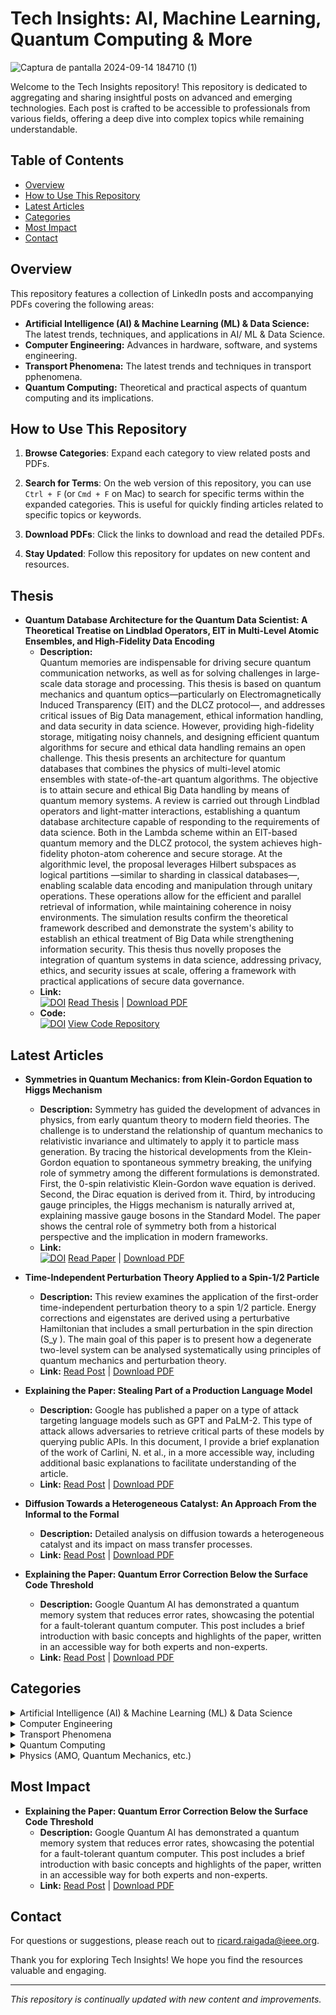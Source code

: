 # Tech Insights: AI, Machine Learning, Quantum Computing & More

![Captura de pantalla 2024-09-14 184710 (1)](https://github.com/user-attachments/assets/fbde49db-e3d5-446a-b126-e4e7aed34fd9)

Welcome to the Tech Insights repository! This repository is dedicated to aggregating and sharing insightful posts on advanced and emerging technologies. Each post is crafted to be accessible to professionals from various fields, offering a deep dive into complex topics while remaining understandable.

## Table of Contents

- [Overview](#overview)
- [How to Use This Repository](#how-to-use-this-repository)
- [Latest Articles](#latest-articles)
- [Categories](#categories)
- [Most Impact](#most-impact)
- [Contact](#contact)

## Overview

This repository features a collection of LinkedIn posts and accompanying PDFs covering the following areas:

- **Artificial Intelligence (AI) & Machine Learning (ML) & Data Science:** The latest trends, techniques, and applications in AI/ ML & Data Science.
- **Computer Engineering:** Advances in hardware, software, and systems engineering.
- **Transport Phenomena:** The latest trends and techniques in transport pphenomena.
- **Quantum Computing:** Theoretical and practical aspects of quantum computing and its implications.

## How to Use This Repository

1. **Browse Categories**: Expand each category to view related posts and PDFs.

2. **Search for Terms**: On the web version of this repository, you can use `Ctrl + F` (or `Cmd + F` on Mac) to search for specific terms within the expanded categories. This is useful for quickly finding articles related to specific topics or keywords.
3. **Download PDFs**: Click the links to download and read the detailed PDFs.
4. **Stay Updated**: Follow this repository for updates on new content and resources.

## Thesis

- **Quantum Database Architecture for the Quantum Data Scientist: A Theoretical Treatise on Lindblad Operators, EIT in Multi-Level Atomic Ensembles, and High-Fidelity Data Encoding**
  - **Description:**  
    Quantum memories are indispensable for driving secure quantum communication networks, as well as for solving challenges in large-scale data storage and processing. This thesis is based on quantum mechanics and quantum optics—particularly on Electromagnetically Induced Transparency (EIT) and the DLCZ protocol—, and addresses critical issues of Big Data management, ethical information handling, and data security in data science. However, providing high-fidelity storage, mitigating noisy channels, and designing efficient quantum algorithms for secure and ethical data handling remains an open challenge. This thesis presents an architecture for quantum databases that combines the physics of multi-level atomic ensembles with state-of-the-art quantum algorithms. The objective is to attain secure and ethical Big Data handling by means of quantum memory systems. A review is carried out through Lindblad operators and light-matter interactions, establishing a quantum database architecture capable of responding to the requirements of data science. Both in the Lambda scheme within an EIT-based quantum memory and the DLCZ protocol, the system achieves high-fidelity photon-atom coherence and secure storage. At the algorithmic level, the proposal leverages Hilbert subspaces as logical partitions  —similar to sharding in classical databases—, enabling scalable data encoding and manipulation through unitary operations. These operations allow for the efficient and parallel retrieval of information, while maintaining coherence in noisy environments. The simulation results confirm the theoretical framework described and demonstrate the system's ability to establish an ethical treatment of Big Data while strengthening information security. This thesis thus novelly proposes the integration of quantum systems in data science, addressing privacy, ethics, and security issues at scale, offering a framework with practical applications of secure data governance.
  - **Link:**  
    [![DOI](https://zenodo.org/badge/DOI/10.5281/zenodo.14810946.svg)](https://doi.org/10.5281/zenodo.14810946) [Read Thesis](https://doi.org/10.5281/zenodo.14810946) | [Download PDF](pdf/Raigada_García_BSc_Thesis.pdf)
  - **Code:**  
    [![DOI](https://zenodo.org/badge/DOI/10.5281/zenodo.14811156.svg)](https://doi.org/10.5281/zenodo.14811156) [View Code Repository](https://doi.org/10.5281/zenodo.14811156)


## Latest Articles

- **Symmetries in Quantum Mechanics: from Klein-Gordon Equation to Higgs Mechanism**  
  - **Description:** Symmetry has guided the development of advances in physics, from early quantum theory to modern field theories. The challenge is to understand the relationship of quantum mechanics to relativistic invariance and ultimately to apply it to particle mass generation. By tracing the historical developments from the Klein-Gordon equation to spontaneous symmetry breaking, the unifying role of symmetry among the different formulations is demonstrated. First, the 0-spin relativistic Klein-Gordon wave equation is derived. Second, the Dirac equation is derived from it. Third, by introducing gauge principles, the Higgs mechanism is naturally arrived at, explaining massive gauge bosons in the Standard Model. The paper shows the central role of symmetry both from a historical perspective and the implication in modern frameworks.
  - **Link:**  
    [![DOI](https://zenodo.org/badge/DOI/10.5281/zenodo.14774610.svg)](https://doi.org/10.5281/zenodo.14774610) [Read Paper](https://doi.org/10.5281/zenodo.14774610) | [Download PDF](pdf/Symmetries_in_Quantum_Mechanics__from_Klein_Gordon_Equation_to_Higgs_Mechanism.pdf)

- **Time-Independent Perturbation Theory Applied to a Spin-1/2 Particle**
  - **Description:** This review examines the application of the first-order time-independent perturbation theory to a spin 1/2 particle. Energy corrections and eigenstates are derived using a perturbative Hamiltonian that includes a small perturbation in the spin direction \(S_y \). The main goal of this paper is to present how a degenerate two-level system can be analysed systematically using principles of quantum mechanics and perturbation theory.
  - **Link:** [Read Post](https://www.linkedin.com/posts/ricard-santiago-raigada-garc%C3%ADa_time-independent-perturbation-theory-activity-7248004191472742400-1oSk?utm_source=share&utm_medium=member_desktop) | [Download PDF](pdf/Time_Independent_Perturbation_Theory_Applied_to_a_Spin_1_2_Particle.pdf)

- **Explaining the Paper: Stealing Part of a Production Language Model**
  - **Description:** Google has published a paper on a type of attack targeting language models such as GPT and PaLM-2. This type of attack allows adversaries to retrieve critical parts of these models by querying public APIs. In this document, I provide a brief explanation of the work of Carlini, N. et al., in a more accessible way, including additional basic explanations to facilitate understanding of the article.
  - **Link:** [Read Post](https://www.linkedin.com/posts/ricard-santiago-raigada-garc%C3%ADa_explaining-stealing-from-a-production-language-activity-7240001554345295873-1-2p?utm_source=share&utm_medium=member_desktop) | [Download PDF](pdf/Explaining_the_Paper_Stealing_Part_of_a_Production_Language_Model.pdf)

- **Diffusion Towards a Heterogeneous Catalyst: An Approach From the Informal to the Formal**
  - **Description:** Detailed analysis on diffusion towards a heterogeneous catalyst and its impact on mass transfer processes.
  - **Link:** [Read Post](https://www.linkedin.com/posts/ricard-santiago-raigada-garc%C3%ADa_diffusion-towards-a-heterogeneous-catalyst-activity-7238130632697016321-J0WM?utm_source=share&utm_medium=member_desktop) | [Download PDF](pdf/Diffusion_towards_a_heterogeneous_catalyst__an_approach_from_the_informal_to_the_formal.pdf)

- **Explaining the Paper: Quantum Error Correction Below the Surface Code Threshold**
  - **Description:** Google Quantum AI has demonstrated a quantum memory system that reduces error rates, showcasing the potential for a fault-tolerant quantum computer. This post includes a brief introduction with basic concepts and highlights of the paper, written in an accessible way for both experts and non-experts.
  - **Link:** [Read Post](https://www.linkedin.com/posts/ricard-santiago-raigada-garc%C3%ADa_googles-quantum-ai-research-explained-activity-7235368059232763904-pPze?utm_source=share&utm_medium=member_desktop) | [Download PDF](pdf/QUANTUM%20ERROR%20CORRECTION%20BELOW%20THE%20SURFACE%20CODE%20THRESHOLD.pdf)


## Categories

<details>
<summary>Artificial Intelligence (AI) & Machine Learning (ML) & Data Science</summary>

- **Explaining the Paper: Stealing Part of a Production Language Model**
  - **Description:** Google has published a paper on a type of attack targeting language models such as GPT and PaLM-2. This type of attack allows adversaries to retrieve critical parts of these models by querying public APIs. In this document, I provide a brief explanation of the work of Carlini, N. et al., in a more accessible way, including additional basic explanations to facilitate understanding of the article.
  - **Link:** [Read Post](https://www.linkedin.com/posts/ricard-santiago-raigada-garc%C3%ADa_explaining-stealing-from-a-production-language-activity-7240001554345295873-1-2p?utm_source=share&utm_medium=member_desktop) | [Download PDF](pdf/Explaining_the_Paper_Stealing_Part_of_a_Production_Language_Model.pdf)

- **Chat-GPT Prompt Injection Hacking: It Can Give You Ideas About Explosives**
  - **Description:** This article explores the fascinating yet critical topic of AI capabilities and limitations, focusing on security and safety. It examines how advanced language models like Chat-GPT can provide information on explosives, from components to legal procurement methods, while emphasizing that the goal is to highlight potential risks rather than promote harmful activities. The piece underscores the need for robust safety and ethical guidelines in AI development and the importance of continuous monitoring to prevent misuse.
  - **Link:** [Read Post](https://www.linkedin.com/posts/ricard-santiago-raigada-garc%C3%ADa_chat-gpt-prompt-injection-hacking-it-can-activity-7163630484734787584-HzHi?utm_source=share&utm_medium=member_desktop)

- **Application of Natural Language Processing in Social Engineering**
  - **Description:** This article explores how Natural Language Processing (NLP) can revolutionize social engineering. It details an innovative approach to using NLP to comprehend and mimic a subject's writing style, offering insights into its potential applications in cybersecurity. The article highlights the transformative possibilities of NLP technology.
  - **Link:** [Read Post](https://www.linkedin.com/posts/ricard-santiago-raigada-garc%C3%ADa_application-of-natural-language-processing-activity-7159289381629878272-30mr?utm_source=share&utm_medium=member_desktop)

- **Interpolation, Numerical Differentiation, and Numerical Integration**
  - **Description:** This article covers key numerical methods used in scientific computing and engineering, including interpolation, numerical differentiation, and numerical integration. These techniques are essential for solving complex mathematical problems and analyzing data in various applications.
  - **Link:** [Read Post](https://www.linkedin.com/posts/ricard-santiago-raigada-garc%C3%ADa_numerical-methods-activity-7072331392063283200-9X5L?utm_source=share&utm_medium=member_desktop) | [Download PDF](pdf/Interpolation,_Numerical_differentiation,_and_Numerical_Integration.pdf)

- **Function Approximation and Regression**
  - **Description:** This article explores function approximation and regression techniques, which are crucial for modeling and predicting data in various fields. These methods help in fitting models to data and analyzing relationships between variables.
  - **Link:** [Read Post](https://www.linkedin.com/posts/ricard-santiago-raigada-garc%C3%ADa_numerical-methods-activity-7072250463051472896-lanj?utm_source=share&utm_medium=member_desktop) | [Download PDF](pdf/Function%20approximation%20and%20regression.pdf)

- **Revealed: The Startling Truth About Traditional Machine Learning Training vs. Real-World Production – What They're Not Telling You!**
  - **Description:** This article explores the fundamental differences between traditional machine learning training and its real-world application. It highlights the challenges and complexities often overlooked in academic settings but crucial in production environments. The piece delves into the evolving role of data and the dynamic interplay between technology and business objectives, offering insights that are valuable for both aspiring and seasoned professionals.
  - **Link:** [Read Post](https://lnkd.in/dmqAGdSv)

- **The Pivotal Role of Natural Language Processing in the Digital Age**
  - **Description:** This article discusses the critical role of Natural Language Processing (NLP) in text analysis within the digital age. It explores how NLP serves as the technological backbone for efficiently processing, analyzing, and interpreting vast quantities of digital content, including social media posts and online news articles. The piece emphasizes the importance of NLP in understanding and interacting with the ever-growing amount of information available online.
  - **Link:** [Read Post](https://www.linkedin.com/posts/ricard-santiago-raigada-garc%C3%ADa_the-pivotal-role-of-natural-language-processing-activity-7142563830638837760-AH5i?utm_source=share&utm_medium=member_desktop)

- **Unlocking the Power of Differential Privacy: Protecting Data and Privacy in the Digital Age**
  - **Description:** This article delves into the concept of Differential Privacy and its crucial role in safeguarding individual privacy in an era dominated by data. It explores how cutting-edge techniques are used to balance data utility with personal privacy, and examines the transformative applications of Differential Privacy across various industries, including healthcare and artificial intelligence. The piece highlights how Differential Privacy is reshaping the data landscape while protecting sensitive information.
  - **Link:** [Read Post](https://www.linkedin.com/feed/update/urn:li:activity:7122632066243919872?utm_source=share&utm_medium=member_desktop)

- **Exploring 'Insightful Moments': Revolutionizing Diary Keeping**
  - **Description:** This article explores the unique features and vision behind 'Insightful Moments', an innovative diary app that merges artificial intelligence and digital art to transform traditional diary-keeping. It covers how AI-powered text analysis and artistic image creation enhance the self-reflection experience, offering a novel approach to personal discovery.
  - **Link:** [Read Post](https://www.linkedin.com/posts/ricard-santiago-raigada-garc%C3%ADa_insightful-moments-revolutionizing-diary-keeping-activity-7157477439617544192-PDeR?utm_source=share&utm_medium=member_desktop)

</details>

<details>
<summary>Computer Engineering</summary>

- **LiDAR Sensor: Understanding the Technology Behind Autonomous Driving**
  - **Description:** LiDAR (Light Detection and Ranging) is a vital technology in the development of self-driving cars. It enables these vehicles to accurately perceive their surroundings by emitting laser beams and measuring the time it takes for them to return after hitting objects. This article provides a technical overview of LiDAR sensors commonly used in autonomous driving.
  - **Link:** [Read Post](https://www.linkedin.com/posts/ricard-santiago-raigada-garc%C3%ADa_lidar-sensor-activity-7071547056800116738-ThOC?utm_source=share&utm_medium=member_desktop) | [Download PDF](pdf/lidar_sensor.pdf)
</details>

<details>
<summary>Transport Phenomena</summary>

- **Diffusion Towards a Heterogeneous Catalyst: An Approach From the Informal to the Formal**
  - **Description:** Detailed analysis on diffusion towards a heterogeneous catalyst and its impact on mass transfer processes.
  - **Link:** [Read Post](https://www.linkedin.com/posts/ricard-santiago-raigada-garc%C3%ADa_diffusion-towards-a-heterogeneous-catalyst-activity-7238130632697016321-J0WM?utm_source=share&utm_medium=member_desktop) | [Download PDF](pdf/Diffusion_towards_a_heterogeneous_catalyst__an_approach_from_the_informal_to_the_formal.pdf)

</details>

<details>
<summary>Quantum Computing</summary>

- **Explaining the Paper: Quantum Error Correction Below the Surface Code Threshold**
  - **Description:** Google Quantum AI has demonstrated a quantum memory system that reduces error rates, showcasing the potential for a fault-tolerant quantum computer. This post includes a brief introduction with basic concepts and highlights of the paper, written in an accessible way for both experts and non-experts.
  - **Link:** [Read Post](https://www.linkedin.com/posts/ricard-santiago-raigada-garc%C3%ADa_googles-quantum-ai-research-explained-activity-7235368059232763904-pPze?utm_source=share&utm_medium=member_desktop) | [Download PDF](pdf/QUANTUM%20ERROR%20CORRECTION%20BELOW%20THE%20SURFACE%20CODE%20THRESHOLD.pdf)


- **Discovering the quantum leap: a journey from theory to practice**
  - **Description:** As we embark on this journey through the realms of quantum computing and its transformative potential for superconducting hardware, it’s crucial to bridge the gap between the highly technical and the broadly accessible.
  - **Link:** [Read Post](https://www.linkedin.com/posts/ricard-santiago-raigada-garc%C3%ADa_discovering-the-quantum-leap-a-journey-from-activity-7183872580209004544-UJbW?utm_source=share&utm_medium=member_desktop)

- **Optimizing Quantum Circuits for Efficient Execution on Superconducting Hardware: A Case Study of the Cuccaro Adder**
  - **Description:** This technical report delves into the practical aspects of efficiently implementing quantum algorithms on superconducting quantum hardware. It offers a theoretical and practical framework on the compilation of quantum programs, covering three fundamental compilation steps: qubit mapping, routing, and gate scheduling. Using the Cuccaro adder—a contribution to quantum arithmetic that allows efficient addition with a single ancilla qubit—the report demonstrates the practical application of these compilation phases with a focus on optimizing circuit performance for superconducting quantum hardware.
  - **Link:** [Read Post](https://www.linkedin.com/posts/ricard-santiago-raigada-garc%C3%ADa_technical-report-activity-7182125521420374016-bnJV?utm_source=share&utm_medium=member_desktop) | [Download PDF](pdf/Optimizing%20Quantum%20Circuits%20for%20Efficient%20Execution%20on%20Superconducting%20Hardware.pdf)

- **Quantum Computer Systems Design: A Practical Introduction**
  - **Description:** Looking to dive into the cutting-edge field of quantum computing? This article unravels the complexities of quantum operations, including how resource states form the bedrock of quantum computing, phenomena like superposition and interference, and the process of quantum teleportation. It explores quantum oracles and the “phase kickback” effect, offering practical insights into the implementation of quantum teleportation and its potential impact on quantum networks and cryptography. Ideal for both seasoned quantum physicists and curious enthusiasts.
  - **Link:** [Read Post](https://www.linkedin.com/posts/ricard-santiago-raigada-garc%C3%ADa_a-guide-to-the-fundamentals-of-quantum-computer-activity-7166481301829619712-AhPA?utm_source=share&utm_medium=member_desktop) | [Download PDF](pdf/Quantum%20Computer%20Systems%20Design.pdf)

</details>

<details>
<summary>Physics (AMO, Quantum Mechanics, etc.)</summary>

- **Symmetries in Quantum Mechanics: from Klein-Gordon Equation to Higgs Mechanism**  
  - **Description:** Symmetry has guided the development of advances in physics, from early quantum theory to modern field theories. The challenge is to understand the relationship of quantum mechanics to relativistic invariance and ultimately to apply it to particle mass generation. By tracing the historical developments from the Klein-Gordon equation to spontaneous symmetry breaking, the unifying role of symmetry among the different formulations is demonstrated. First, the 0-spin relativistic Klein-Gordon wave equation is derived. Second, the Dirac equation is derived from it. Third, by introducing gauge principles, the Higgs mechanism is naturally arrived at, explaining massive gauge bosons in the Standard Model. The paper shows the central role of symmetry both from a historical perspective and the implication in modern frameworks.
  - **Link:**  
    [![DOI](https://zenodo.org/badge/DOI/10.5281/zenodo.14774610.svg)](https://doi.org/10.5281/zenodo.14774610) [Read Paper](https://doi.org/10.5281/zenodo.14774610) | [Download PDF](pdf/Symmetries_in_Quantum_Mechanics__from_Klein_Gordon_Equation_to_Higgs_Mechanism.pdf)

- **Perturbative Corrections for the Anharmonic Oscillator**
  - **Description:** In this work, a detailed analysis of the anharmonic oscillator with its Hamiltonian is presented and the ground state energy corrections up to the second order in the parameter $\lambda$ are studied.
  - **Link:** [Read Post](https://www.linkedin.com/posts/ricard-santiago-raigada-garc%C3%ADa_perturbative-corrections-for-the-anharmonic-activity-7249816382937194496-TzPi?utm_source=share&utm_medium=member_desktop) | [Download PDF](pdf/Perturbative_Corrections_for_the_Anharmonic_Oscillator.pdf)

- **Time-Independent Perturbation Theory Applied to a Spin-1/2 Particle**
  - **Description:** This review examines the application of the first-order time-independent perturbation theory to a spin 1/2 particle. Energy corrections and eigenstates are derived using a perturbative Hamiltonian that includes a small perturbation in the spin direction \(S_y \). The main goal of this paper is to present how a degenerate two-level system can be analysed systematically using principles of quantum mechanics and perturbation theory.
  - **Link:** [Read Post](https://www.linkedin.com/posts/ricard-santiago-raigada-garc%C3%ADa_time-independent-perturbation-theory-activity-7248004191472742400-1oSk?utm_source=share&utm_medium=member_desktop) | [Download PDF](pdf/Time_Independent_Perturbation_Theory_Applied_to_a_Spin_1_2_Particle.pdf)

- **Schrödinger Equation for the Hydrogen Atom**
  - **Description:** In this brief article, I derive the general equation for the wave function of the hydrogen atom by solving the Schrödinger equation in spherical coordinates.
  - **Link:** [Read Post](https://www.linkedin.com/posts/ricard-santiago-raigada-garc%C3%ADa_schr%C3%B6dinger-equation-for-the-hydrogen-atom-activity-7246159033059971072-Oqt1?utm_source=share&utm_medium=member_desktop) | [Download PDF](pdf/Schrödinger%20Equation%20for%20the%20Hydrogen%20Atom.pdf)
</details>


## Most Impact

- **Explaining the Paper: Quantum Error Correction Below the Surface Code Threshold**
  - **Description:** Google Quantum AI has demonstrated a quantum memory system that reduces error rates, showcasing the potential for a fault-tolerant quantum computer. This post includes a brief introduction with basic concepts and highlights of the paper, written in an accessible way for both experts and non-experts.
  - **Link:** [Read Post](https://www.linkedin.com/posts/ricard-santiago-raigada-garc%C3%ADa_googles-quantum-ai-research-explained-activity-7235368059232763904-pPze?utm_source=share&utm_medium=member_desktop) | [Download PDF](pdf/QUANTUM%20ERROR%20CORRECTION%20BELOW%20THE%20SURFACE%20CODE%20THRESHOLD.pdf)

## Contact

For questions or suggestions, please reach out to [ricard.raigada@ieee.org](mailto:ricard.raigada@ieee.org).

Thank you for exploring Tech Insights! We hope you find the resources valuable and engaging.

---

*This repository is continually updated with new content and improvements.*
